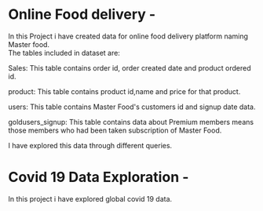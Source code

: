 # Online Food delivery -
In this Project i have created data for online food delivery platform naming Master food.  
The tables included  in dataset are:

Sales:
   This table contains order id, order created date and product ordered id.
   
product:
   This table contains product id,name and price for that product.
   
users:
   This table contains Master Food's customers id and signup date data.
   
goldusers_signup:
   This table contains data about Premium members means those members who had been taken subscription of Master Food.
   
   I have explored this data through different queries. 
   
# Covid 19 Data Exploration -
In this project i have explored global covid 19 data.
